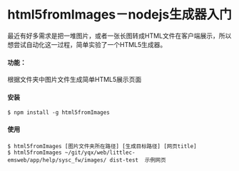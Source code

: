 # html5fromImages－nodejs生成器入门
最近有好多需求是把一堆图片，或者一张长图转成HTML文件在客户端展示，所以想尝试自动化这一过程，简单实验了一个HTML5生成器。

#### 功能：

根据文件夹中图片文件生成简单HTML5展示页面

#### 安装
```
$ npm install -g html5fromImages
```

#### 使用
```
$ html5fromImages [图片文件夹所在路径] [生成目标路径] [网页title]
$ html5fromImages ~/git/yqx/web/littlec-emsweb/app/help/sysc_fw/images/ dist-test  示例网页
```